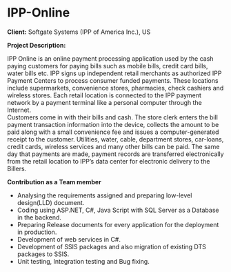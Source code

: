 # IPP-Online

<b>Client:</b> Softgate Systems (IPP of America Inc.), US<br/>

<b>Project Description:</b><br/>

IPP Online is an online payment processing application used by the cash paying customers for paying 
bills such as mobile bills, credit card bills, water bills etc. IPP signs up independent retail merchants as 
authorized IPP Payment Centers to process consumer funded payments. These locations include 
supermarkets, convenience stores, pharmacies, check cashiers and wireless stores. Each retail location is 
connected to the IPP payment network by a payment terminal like a personal computer through the 
Internet.<br/>
 Customers come in with their bills and cash. The store clerk enters the bill payment transaction 
information into the device, collects the amount to be paid along with a small convenience fee and issues 
a computer-generated receipt to the customer. Utilities, water, cable, department stores, car-loans, credit 
cards, wireless services and many other bills can be paid. The same day that payments are made, payment
records are transferred electronically from the retail location to IPP’s data center for electronic delivery to
the Billers.<br/>

<b>Contribution as a Team member</b><br/>
- Analysing the requirements assigned and preparing low-level design(LLD) document.
- Coding using ASP.NET, C#, Java Script with SQL Server as a Database in the backend.
- Preparing Release documents for every application for the deployment in production.
- Development of web services in C#.
- Development of SSIS packages and also migration of existing DTS packages to SSIS.
- Unit testing, Integration testing and Bug fixing.
